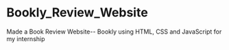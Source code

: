 # Bookly_Review_Website
 Made a Book Review Website-- Bookly using HTML, CSS and JavaScript for my internship 
